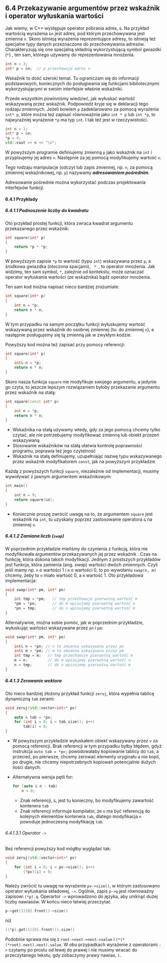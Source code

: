 ## 6.4 Przekazywanie argumentów przez wskaźnik i operator wyłuskania wartości

Jak wiemy, w C++ występuje operator pobrania adres, `&`. Na przykład wartością wyrażenia `&n` jest adres, pod którym przechowywana jest zmienna `n`. Skoro istnieją wyrażenia reprezentujące adresy, to istnieją też specjalne typy danych przeznaczone do przechowywania adresów. Charakteryzują się one specjalną składnią wykorzystującą symbol gwiazdki (`*`) , ten sam, którego używamy do reprezentowania mnożenia.

```c++  
int n = 3;
int* p = &n;  // p przechowuje adres n
```

Wskaźnik to dość szeroki temat. Tu ograniczam się do informacji podstawowych, koniecznych do posługiwania się funkcjami bibliotecznymi wykorzystującymi w swoim interfejsie właśnie wskaźniki. 

Przede wszystkim powinniśmy wiedzieć, jak wyłuskać wartość wskazywaną przez wskaźnik. Podpowiedź kryje się w deklaracji tego rodzaju zmiennych. Jeżeli bowiem `p` zadeklarowano za pomocą wyrażenia `int* p`, które można też zapisać równoważnie jako `int * p` lub `int *p`, to najwyraźniej wyrażenie `*p` ma typ `int`. I tak też jest w rzeczywistości. 

```c++      
int n = 3;
int* p = &n;
*p = 4;
std::cout << n << "\n";
```

W powyższym programie definiujemy zmienną `p` jako wskaźnik na `int` i przypisujemy jej adres `n`. Następnie za jej pomocą modyfikujemy wartość `n`.

Tego rodzaju manipulacje (odczyt lub zapis zmiennej, np. `n`, za pomocą zmiennej wskaźnikowej, np. `p`) nazywamy ***adresowaniem pośrednim***.

Adresowanie pośrednie można wykorzystać podczas projektowania interfejsów funkcji. 

#### 6.4.1 Przykłady

##### 6.4.1.1 Podnoszenie liczby do kwadratu

Oto przykład prostej funkcji, która zwraca kwadrat argumentu przekazanego przez wskaźnik:

```c++ 
int square(int* p)
{
    return *p * *p; 
}
```

W powyższym zapisie `*p` to wartość (typu `int`) wskazywana przez `p`, a środkowa gwiazdka (otoczona spacjami), `  *  `, to operator mnożenia. Jak widzimy, ten sam symbol, `*`, zależnie od kontekstu, może oznaczać operator wyłuskania wartości (ze wskaźnika) bądź operator mnożenia. 

Ten sam kod można napisać nieco bardziej zrozumiale:

```c++
int square(int* p)
{
    int n = *p;
    return n * n; 
}
```

W tym przypadku na samym początku funkcji wyłuskujemy wartość wskazywaną przez wskaźnik do osobnej zmiennej (tu: do zmiennej `n`), a następnie posługujemy się tą zmienną jak w zwykłym kodzie.

Powyższy kod można też zapisać przy pomocy referencji:

```c++ 
int square(int* p)
{
    int& n = *p;
    return n * n; 
}
```

Skoro nasza funkcja `square` nie modyfikuje swojego argumentu, a jedynie go czyta, to jeszcze lepszym rozwiązaniem byłoby przekazanie argumentu przez wskaźnik na stałą:

```c++
int square(const int* p)
{
    int n = *p;
    return n * n; 
}
```

- Wskaźnika na stałą używamy wtedy, gdy za jego pomocą chcemy tylko czytać, ale nie potrzebujemy modyfikować zmienną lub obiekt przezeń wskazywaną
- Stosowanie wskaźników na stałą ułatwia kontrolę poprawności programu, poprawia też jego czytelność
- Wskaźnik na stałą definiujemy, uzupełniając nazwę typu wskazywanego przez wskaźnik modyfikatorem `const`, jak na powyższym przykładzie 

Każdą z powyższych funkcji `square`, niezależnie od implementacji, musimy wywoływać z jawnym argumentem wskaźnikowym:

```c++
int main()
{
    int n = 9;
    return square(&n);
}
```

- Koniecznie proszę zwrócić uwagę na to, że argumentem `square` jest wskaźnik na `int`, tu uzyskany poprzez zastosowanie operatora `&` na zmiennej `n`.

##### 6.4.1.2 Zamiana liczb (`swap`)

W poprzednim przykładzie mieliśmy do czynienia z funkcją, która nie modyfikowała argumentów przekazywanych jej przez wskaźnik . Czas na funkcję, która dokona takich modyfikacji. Jednym z prostszych przykładów jest funkcja, która zamienia (ang. *swap*) wartości dwóch zmiennych. Czyli jeśli mamy np. `n` o wartości 1 i `m` o wartości 0, to po wywołaniu `swap(n, m)` chcemy, żeby to `n` miało wartość 0, a `m` wartość 1. Oto przykładowa implementacja:

```c++ 
void swap(int* pm, int* pn)
{
    int tmp = *pm;   // tmp przechowuje pierwotną wartość m
    *pm = *pn;       // do m wpisujemy pierwotną wartość n
    *pn = tmp;       // do n wpisujemy pierwotną wartość m
}
```

Alternatywnie, można sobie pomóc, jak w poprzednim przykładzie, wyłuskując wartości wskazywane przez `pn` i `pm`:

```c++
void swap(int* pm, int* pn)
{
    int& n = *pn; // n to zmienna wskazywana przez pn
    int& m = *pm; // m to zmienna wskazywana przez pm
    int tmp = m;   // tmp przechowuje pierwotną wartość m
    m = n;         // do m wpisujemy pierwotną wartość n
    n = tmp;       // do n wpisujemy pierwotną wartość m
}
```

##### 6.4.1.3 Zerowanie wektora 

Oto nieco bardziej złożony przykład funkcji `zeruj`, która wypełnia tablicę dynamiczną `tab` zerami:

```c++   
void zeruj(std::vector<int>* pv)
{
    auto & tab = *pv;
    for (int i = 0; i < tab.size(); i++)
        tab[i] = 0;
}
```

- W powyższym przykładzie wyłuskałem obiekt wskazywany przez `v`  za pomocą referencji. Brak referencji w tym przypadku byłby błędem, gdyż instrukcja `auto tab = *pv;` powodowałaby kopiowanie tablicy do `tab`, a przecież, po pierwsze, chcemy zerować elementy oryginału a nie kopii, po drugie, nie chcemy niepotrzebnych kopiowań potencjalnie dużych ilości danych. 

- Alternatywna wersja pętli for:

  ```c++  
  for (auto & n : tab)
      n = 0;
  ```

  - Znak referencji, `&`, jest tu konieczny, bo modyfikujemy zawartość kontenera `tab`
  - Znak referencji informuje kompilator, że `n` ma być referencją do kolejnych elementów kontenera `tab`, dlatego modyfikacja `n` powoduje jednoczesną modyfikację `tab`. 

###### 6.4.1.3.1 Operator `->`

Bez referencji powyższy kod mógłby wyglądać tak:

```c++
void zeruj(std::vector<int>* pv)
{
    for (int i = 0; i < pv->size(); i++)
        (*pv)[i] = 0;
}
```

Należy zwrócić tu uwagę na wyrażenie `pv->size()`, w którym zastosowano operator wyłuskania składowej, `->`. Ogólnie, zapis `p->q` jest równoważny zapisowi `(*p).q`. Operartor `->` wprowadzono do języka, aby uniknąć dużej liczby nawiasów. W końcu nieco łatwiej przeczytać 

```c++
p->get(1)[0].front()->size()
```

 niż 

```c++
((*p).get(1)[0].front()).size()
```
Podobnie sprawa ma się z `root->next->next->value` i `(*(*(*root).next).next).value`.  W obu przypadkach wyrażenie z operatorami `->` czytamy po prostu od lewej do prawej i nie musimy wracać do przeczytanego tekstu, gdy zobaczymy prawy nawias, `)`.